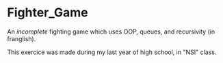 # Fighter_Game
An *incomplete* fighting game which uses OOP, queues, and recursivity (in franglish).

This exercice was made during my last year of high school, in "NSI" class.
